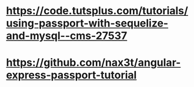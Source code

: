 # https://code.tutsplus.com/tutorials/using-passport-with-sequelize-and-mysql--cms-27537

# https://github.com/nax3t/angular-express-passport-tutorial
